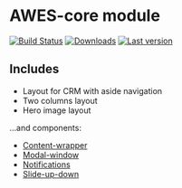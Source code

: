 # AWES-core module

[![Build Status](https://www.awc.wtf/packages/awes-layout-crm/status.svg)](https://www.awes.io/) 
[![Downloads](https://www.awc.wtf/packages/awes-layout-crm/downloads.svg)](https://www.awes.io/) 
[![Last version](https://www.awc.wtf/packages/awes-layout-crm/version.svg)](https://www.awes.io/)

## Includes

- Layout for CRM with aside navigation
- Two columns layout
- Hero image layout

...and components:

- [Content-wrapper]('docs/content-wrapper')
- [Modal-window]('docs/modal-window')
- [Notifications]('docs/notifications')
- [Slide-up-down]('docs/slide-up-down')
